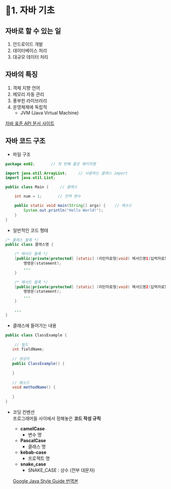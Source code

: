 # 📖1. 자바 기초

## 자바로 할 수 있는 일
1. 안드로이드 개발
2. 데이터베이스 처리
3. 대규모 데이터 처리

## 자바의 특징
1. 객체 지향 언어
2. 메모리 자동 관리
3. 풍부한 라이브러리
4. 운영체제에 독립적
   * JVM (Java Virtual Machine)

[자바 표준 API 문서 사이트](https://docs.oracle.com/javase/8/docs/api/index.html?overview-summary.html)

## 자바 코드 구조

* 파일 구조
```java
package ex02;       // 첫 번째 줄은 패키지명

import java.util.ArrayList;     // 사용하는 클래스 import
import java.util.List;

public class Main {     // 클래스

    int num = 1;       // 전역 변수

    public static void main(String[] args) {    // 메소드
        System.out.println("Hello World!");
    }
}
```

* 일반적인 코드 형태
```java
/* 클래스 블록 */
public class 클래스명 {

    /* 메서드 블록 */
    [public|private|protected] [static] (리턴자료형|void) 메서드명1(입력자료형 매개변수, ...) {
        명령문(statement);
        ...
    }

    /* 메서드 블록 */
    [public|private|protected] [static] (리턴자료형|void) 메서드명2(입력자료형 매개변수, ...) {
        명령문(statement);
        ...
    }

    ...
}
```

* 클래스에 들어가는 내용
```java
public class ClassExample {
    
    // 필드
   int fieldName;
   
   // 생성자
   public ClassExample() {
       
   }
   
   // 메소드
   void methodName() {
       
   }
}
```

* 코딩 컨벤션   
프로그래머들 사이에서 정해놓은 **코드 작성 규칙**
  - **camelCase**
     - 변수 명
  - **PascalCase**
     - 클래스 명
  - **kebab-case**
     - 프로젝트 명
  - **snake_case**
     - SNAKE_CASE : 상수 (전부 대문자)

  [Google Java Style Guide 번역본](https://github.com/JunHoPark93/google-java-styleguide)